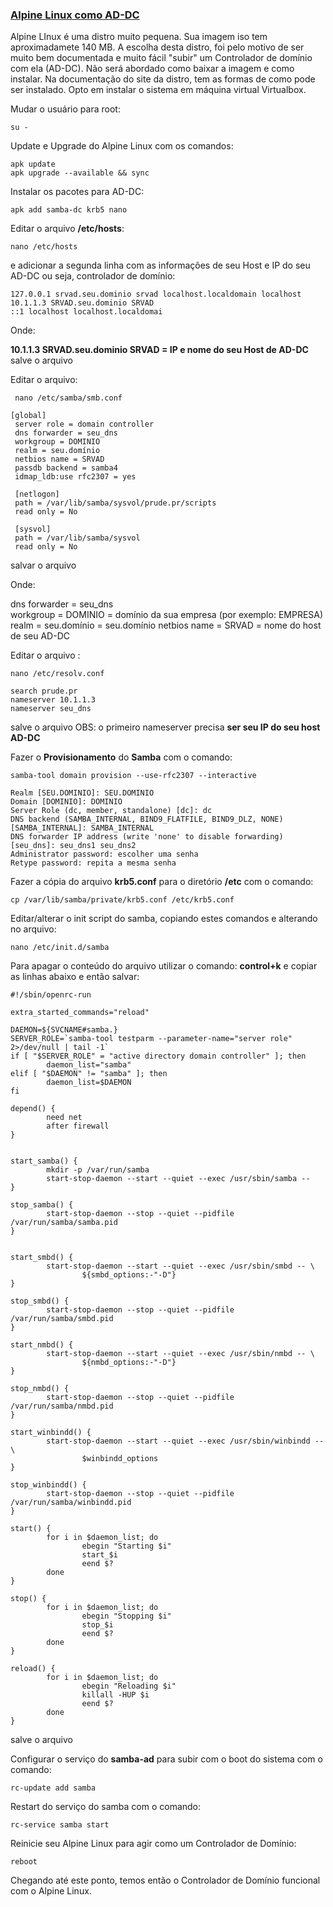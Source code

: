 ### <u>Alpine Linux como AD-DC</u>

Alpine LInux é uma distro muito pequena. Sua imagem iso tem aproximadamete 140 MB. A escolha desta distro, foi pelo motivo de ser muito bem documentada e muito fácil "subir" um Controlador de domínio com ela (AD-DC). Não será abordado como baixar a imagem e como instalar. Na documentação do site da distro, tem as formas de como pode ser instalado. Opto em instalar o sistema em máquina virtual Virtualbox. 

Mudar o usuário para root:
```
su -
```


Update e Upgrade do Alpine Linux com os comandos:
```
apk update
apk upgrade --available && sync
```


Instalar os pacotes para AD-DC:
```
apk add samba-dc krb5 nano
```

Editar o arquivo **/etc/hosts**:
```
nano /etc/hosts
```
e adicionar a segunda linha com as informações de seu Host e IP do seu AD-DC ou seja, controlador de domínio:
```
127.0.0.1 srvad.seu.dominio srvad localhost.localdomain localhost
10.1.1.3 SRVAD.seu.dominio SRVAD
::1 localhost localhost.localdomai
```

Onde:

**10.1.1.3 SRVAD.seu.dominio SRVAD = IP e nome do seu Host de AD-DC**
salve o arquivo


Editar o arquivo:
```
 nano /etc/samba/smb.conf
```

```
[global]  
 server role = domain controller  
 dns forwarder = seu_dns  
 workgroup = DOMINIO  
 realm = seu.domínio  
 netbios name = SRVAD  
 passdb backend = samba4  
 idmap_ldb:use rfc2307 = yes

 [netlogon]  
 path = /var/lib/samba/sysvol/prude.pr/scripts  
 read only = No

 [sysvol]  
 path = /var/lib/samba/sysvol  
 read only = No
```
salvar o arquivo

Onde:

dns forwarder = seu_dns  
workgroup = DOMINIO = domínio da sua empresa (por exemplo: EMPRESA)  
realm = seu.domínio  = seu.domínio
netbios name = SRVAD = nome do host de seu AD-DC


Editar o arquivo :
```
nano /etc/resolv.conf
```
```
search prude.pr
nameserver 10.1.1.3
nameserver seu_dns
```
salve o arquivo 
OBS: o primeiro nameserver precisa **ser seu IP do seu host AD-DC**


Fazer o **Provisionamento** do **Samba** com o comando:
```
samba-tool domain provision --use-rfc2307 --interactive
```
```
Realm [SEU.DOMINIO]: SEU.DOMINIO
Domain [DOMINIO]: DOMINIO
Server Role (dc, member, standalone) [dc]: dc
DNS backend (SAMBA_INTERNAL, BIND9_FLATFILE, BIND9_DLZ, NONE) [SAMBA_INTERNAL]: SAMBA_INTERNAL
DNS forwarder IP address (write 'none' to disable forwarding) [seu_dns]: seu_dns1 seu_dns2
Administrator password: escolher uma senha
Retype password: repita a mesma senha
```


Fazer a cópia do arquivo **krb5.conf** para  o diretório **/etc** com o comando:
```
cp /var/lib/samba/private/krb5.conf /etc/krb5.conf
```


Editar/alterar o init script do samba, copiando estes comandos e alterando no arquivo:
```
nano /etc/init.d/samba
```


Para apagar o conteúdo do arquivo utilizar o comando: **control+k** e copiar as linhas abaixo e então salvar:

```
#!/sbin/openrc-run

extra_started_commands="reload"

DAEMON=${SVCNAME#samba.}
SERVER_ROLE=`samba-tool testparm --parameter-name="server role"  2>/dev/null | tail -1`
if [ "$SERVER_ROLE" = "active directory domain controller" ]; then
        daemon_list="samba"
elif [ "$DAEMON" != "samba" ]; then
        daemon_list=$DAEMON
fi

depend() {
        need net
        after firewall
}


start_samba() {
        mkdir -p /var/run/samba
        start-stop-daemon --start --quiet --exec /usr/sbin/samba --
}

stop_samba() {
        start-stop-daemon --stop --quiet --pidfile /var/run/samba/samba.pid
}


start_smbd() {
        start-stop-daemon --start --quiet --exec /usr/sbin/smbd -- \
                ${smbd_options:-"-D"}
}

stop_smbd() {
        start-stop-daemon --stop --quiet --pidfile /var/run/samba/smbd.pid
}

start_nmbd() {
        start-stop-daemon --start --quiet --exec /usr/sbin/nmbd -- \
                ${nmbd_options:-"-D"}
}

stop_nmbd() {
        start-stop-daemon --stop --quiet --pidfile /var/run/samba/nmbd.pid
}

start_winbindd() {
        start-stop-daemon --start --quiet --exec /usr/sbin/winbindd -- \
                $winbindd_options
}

stop_winbindd() {
        start-stop-daemon --stop --quiet --pidfile /var/run/samba/winbindd.pid
}

start() {
        for i in $daemon_list; do
                ebegin "Starting $i"
                start_$i
                eend $?
        done
}

stop() {
        for i in $daemon_list; do
                ebegin "Stopping $i"
                stop_$i
                eend $?
        done
}

reload() {
        for i in $daemon_list; do
                ebegin "Reloading $i"
                killall -HUP $i
                eend $?
        done
}
```
salve o arquivo


Configurar o serviço do **samba-ad** para subir com o boot do sistema com o comando:
```
rc-update add samba
```


Restart do serviço do samba com o comando:
```
rc-service samba start
```


Reinicie seu Alpine Linux para agir como um Controlador de Domínio:
```
reboot
```

Chegando até este ponto, temos então o Controlador de Domínio funcional com o Alpine Linux.
